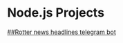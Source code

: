 # Node.js Projects

[##Rotter news headlines telegram bot](https://github.com/einatsof/nodejs-projects/tree/main/rotter-news-headlines-telegram-bot)
